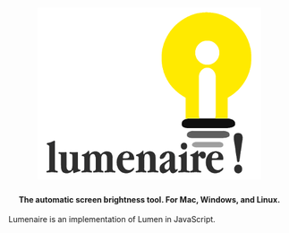 
<h1 align="center">
  <a href="https://github.com/bencevans/lumenaire"><img src="logo@400px.png" alt="Lumenaire" width="400"></a>
  <br>
</h1>

<h4 align="center">The automatic screen brightness tool. For Mac, Windows, and Linux.</h4>

Lumenaire is an implementation of Lumen in JavaScript.
